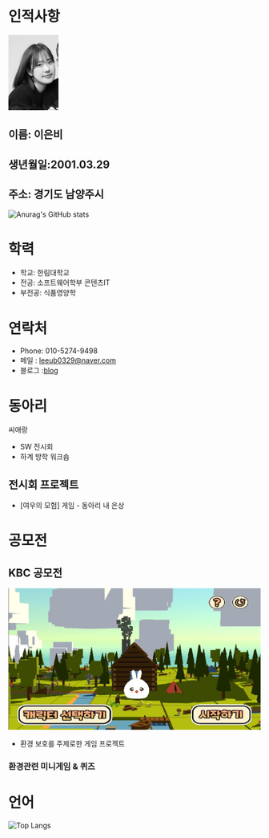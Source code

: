 # 인적사항

![alt text](eunbi11.jpg)

 
## 이름: 이은비
## 생년월일:2001.03.29

## 주소: 경기도 남양주시
![Anurag's GitHub stats](https://github-readme-stats.vercel.app/api?username=ub0329&show_icons=true&theme=merko)
 

# 학력
  - 학교: 한림대학교
  - 전공: 소프트웨어학부 콘텐츠IT
   - 부전공: 식품영양학

# 연락처
  - Phone: 010-5274-9498
  - 메일 : leeub0329@naver.com
  - 블로그 :[blog](https://blog.naver.com/leeub0329)

# 동아리
 씨애랑
 - SW 전시회
 - 하계 방학 워크숍
 ## 전시회 프로젝트 
  - [여우의 모험] 게임 - 동아리 내 은상
   
# 공모전
## KBC 공모전
 ![alt text](./projectcb.jpg)
 - 환경 보호를 주제로한 게임 프로젝트 
 ### 환경관련 미니게임 & 퀴즈
   
# 언어
![Top Langs](https://github-readme-stats.vercel.app/api/top-langs/?username=ub0329&layout=compact&theme=merko)
 

